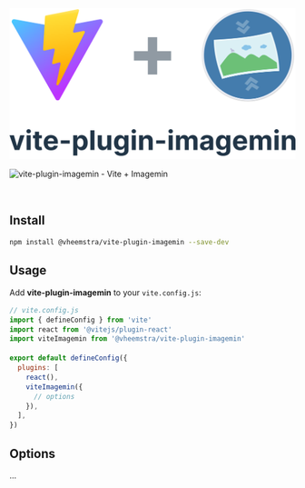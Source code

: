 <p align="center">

![vite-plugin-imagemin](/src/logo.svg?raw=true 'vite-plugin-imagemin')

<img width="180" src="https://raw.github.com/vHeemstra/vite-plugin-imagemin/main/src/logo.svg" alt="vite-plugin-imagemin - Vite + Imagemin">

</p>
<br/>

## Install

```sh
npm install @vheemstra/vite-plugin-imagemin --save-dev
```

## Usage

Add **vite-plugin-imagemin** to your `vite.config.js`:

```js
// vite.config.js
import { defineConfig } from 'vite'
import react from '@vitejs/plugin-react'
import viteImagemin from '@vheemstra/vite-plugin-imagemin'

export default defineConfig({
  plugins: [
    react(),
    viteImagemin({
      // options
    }),
  ],
})
```

## Options

...
